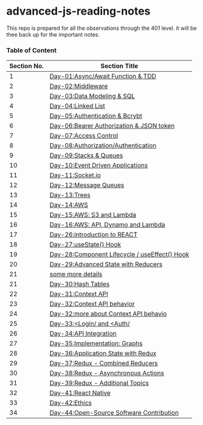 # advanced-js-reading-notes
This repo is prepared for all the observations through the 401 level. it will be thee back up for the important notes.


### Table of Content

| **Section No.** | **Section Title**                      |
| --------------- | -------------------------------------- |
| 1               | [Day-01:Async/Await Function & TDD](./first-day/01-prep-and-tdd.md) |
| 2               | [Day-02:Middleware](./sec-day/02-read.md) |
| 3               | [Day-03:Data Modeling & SQL](./third-day/03-read.md) |
| 4               | [Day-04:Linked List](./fourth-day/04-readme.md) |
| 5               | [Day-05:Authentication & Bcrybt](./fifth-day/05-readme.md) |
| 6               | [Day-06:Bearer Authorization & JSON token](./sixth-day/06-readme.md) |
| 7               | [Day-07:Access Control](./seventh-day/07-readme.md) |
| 8               | [Day-08:Authorization/Authentication](./eighth-day/08-readme.md) |
| 9               | [Day-09:Stacks & Queues](./ninth-day/09-readme.md) |
|10               | [Day-10:Event Driven Applications](./10th-day/10-readme.md) |
|11               | [Day-11:Socket.io](./11th-day/11-readme.md) |
|12               | [Day-12:Message Queues](./12-day/12-readme.md) |
|13               | [Day-13:Trees](./13th-day/13-readme.md) |
|14               | [Day-14:AWS](./14th-day/14-readme.md) |
|15               | [Day-15:AWS: S3 and Lambda](./15th-day/15-readme.md) |
|16               | [Day-16:AWS: API, Dynamo and Lambda](./16th-day/16-readme.md) |
|17               | [Day-26:introduction to REACT](./17th-day/17-readme.md) |
|18               | [Day-27:useState() Hook](./18th-day/18-readme.md) |
|19               | [Day-28:Component Lifecycle / useEffect() Hook](./19th-day/19-readme.md) |
|20               | [Day-29:Advanced State with Reducers](./20th-day/20-readme.md) |
|21               | [some more details](./extra.md) |
|21               | [Day-30:Hash Tables](./21th-readme/21-readme.md) |
|22               | [Day-31:Context API](./22th-day/22-readme.md) |
|23               | [Day-32:Context API behavior](./23th-day/23-readme.md) |
|24               | [Day-32:more about Context API behavio](./24th-day/24-readme.md) |
|25               | [Day-33:<Login/ and <Auth/](./25th-day/25-readme.md) |
|26               | [Day-34:API Integration](./26-day/26-readme.md) |
|27               | [Day-35:Implementation: Graphs](./27-day/27-readme.md) |
|28               | [Day-36:Application State with Redux](./28-day/28-readme.md) |
|29               | [Day-37:Redux - Combined Reducers](./29-day/29-readme.md) |
|30               | [Day-38:Redux - Asynchronous Actions](./30-day/30-readme.md) |
|31               | [Day-39:Redux - Additional Topics](./31-day/31-readme.md) |
|32               | [Day-41:React Native](./32-day/32-readme.md) |
|33               | [Day-42:Ethics](./33-day/33-readme.md) |
|34               | [Day-44:Open-Source Software Contribution](./34-day/34-readme.md) |
